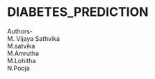 # DIABETES_PREDICTION
Authors-<br/>
M. Vijaya Sathvika <br/>
M.satvika <br/>
M.Amrutha<br/>
M.Lohitha <br/>
N.Pooja 
